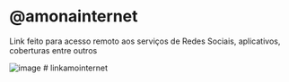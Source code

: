 # @amonainternet

Link feito para acesso remoto aos serviços de Redes Sociais, aplicativos, coberturas entre outros 

![image](https://github.com/MarceloMoraes1991/linkamointernet/assets/93011128/0e8c87e2-4373-471b-9d10-cb6e056b9df1)
#   l i n k a m o i n t e r n e t  
 